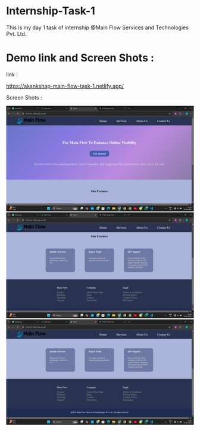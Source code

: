 # Internship-Task-1

This is my day 1 task of internship @Main Flow Services and Technologies Pvt. Ltd.

# Demo link and Screen Shots :

link :

https://akankshap-main-flow-task-1.netlify.app/

Screen Shots :

![alt text](</images/ss1.png>) ![alt text](</images/ss2.png>) ![alt text](</images/ss3.png>)




